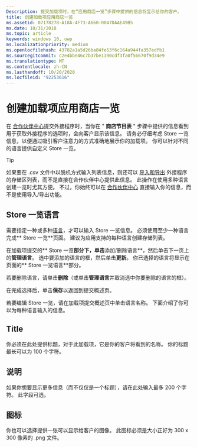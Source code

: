 ```yaml
---
Description: 提交加载项时，在“应用商店一览”步骤中提供的信息将显示给你的客户。
title: 创建加载项应用商店一览
ms.assetid: 07178278-A18A-4F73-A660-0047DAAE49B5
ms.date: 10/31/2018
ms.topic: article
keywords: windows 10, uwp
ms.localizationpriority: medium
ms.openlocfilehash: 43782a1a5d26ba84fe53f6c164a944fa357edfb1
ms.sourcegitcommit: c2e4bbe46c7b37be1390cdf3fa0f56670f9d34e9
ms.translationtype: MT
ms.contentlocale: zh-CN
ms.lasthandoff: 10/20/2020
ms.locfileid: "92253616"
---
```

# <a name="create-add-on-store-listings"></a>创建加载项应用商店一览

在 [合作伙伴中心](https://partner.microsoft.com/dashboard)提交外接程序时，当你在 " **商店节目表** " 步骤中提供的信息看到用于获取外接程序的选项时，会向客户显示该信息。 请务必仔细考虑 Store 一览信息，以便通过吸引客户注意力的方式准确地展示你的加载项。 你可以针对不同的语言提供自定义 Store 一览。

> [!TIP]
> 如果要在 .csv 文件中以脱机方式输入列表信息，则还可以 [导入和导出](import-and-export-store-listings.md) 外接程序的存储区列表，而不是直接在合作伙伴中心提供此信息。 此操作在使用多种语言创建一览时尤其方便。 不过，你始终可以在 [合作伙伴中心](https://partner.microsoft.com/dashboard) 直接输入你的信息，而不是使用导入/导出功能。


## <a name="store-listing-languages"></a>Store 一览语言

需要指定一种或多种[语言](supported-languages.md)，才可以输入 Store 一览信息。 必须使用至少一种语言完成** Store 一览**页面。 建议为应用支持的每种语言创建存储列表。

在加载项提交的** Store 一览**部分下，单击**添加/删除语言**，然后单击下一页上的**管理语言**。 选中要添加的语言的框，然后单击**更新**。 你已选择的语言将显示在页面的** Store 一览语言**部分。

若要删除语言，请单击**删除**（或单击**管理语言**并取消选中你要删除的语言的框）。 

在完成选择后，单击**保存**以返回到提交概述页。

若要编辑 Store 一览，请在加载项提交概述页中单击语言名称。 下面介绍了你可以为每种语言输入的信息。

## <a name="title"></a>Title

你必须在此处提供标题，对于此加载项，它是你的客户将看到的名称。 你的标题最长可以为 100 个字符。

## <a name="description"></a>说明

如果你想要显示更多信息（而不仅仅是一个标题），请在此处输入最多 200 个字符。 此字段可选。

## <a name="icon"></a>图标

你也可以选择提供一张可以显示给客户的图像。 此图标必须是大小正好为 300 x 300 像素的 .png 文件。

 

 




